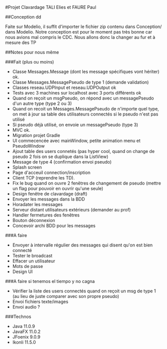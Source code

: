 #Projet Clavardage TALI Elies et FAURE Paul

##Conception 
dd

Faite sur Modelio, il suffit d'importer le fichier zip contenu dans Conception/ dans Modelio.
Notre conception est pour le moment pas très bonne car nous avions mal compris le CDC. Nous allons donc la changer au fur et à mesure des TP

##Notes pour nous même

###Fait (plus ou moins)

- Classe Messages.Message (dont les message spécifiques vont hériter) ok.
- Classe Messages.MessagePseudo de type 1 (demande validation)
- Classes reseau.UDPInput et reseau.UDPOutput ok
- Tests avec 3 machines sur localhost avec 3 ports différents ok
- Quand on reçoit un msgPseudo, on répond avec un messagePseudo d'un autre type (type 2 ou 3)
- Quand on recoit un Messages.MessagePseudo de n'importe quel type, on met à jour sa table des utilisateurs connectés si le pseudo n'est pas utilisé
- Si pseudo déjà utilisé, on envoie un messagePseudo (type 3)
- MVC ok.
- Migration projet Gradle
- UI commecencée avec mainWindow, petite animation menu et PseudoWindow
- Ajout table des users connetés (pas hyper cool, quand on change de pseudo 2 fois on se duplique dans la ListView)
- Message de type 4 (confirmation envoi pseudo)
- Splash screen
- Page d'acceuil connection/inscription
- Client TCP (reprendre les TD).
- Fix le bug quand on ouvre 2 fenêtres de changement de pseudo (mettre un flag pour pouvoir en ouvrir qu'une seule)
- Design fenêtre de clavardage (draft)
- Envoyer les messages dans la BDD
- Horadater les messages
- Serveur distant utilisateurs extérieurs (demander au prof)
- Handler fermetures des fenêtres
- Bouton déconnexion
- Concevoir archi BDD pour les messages

###A faire

- Envoyer à intervalle régulier des messages qui disent qu'on est bien connecté
- Tester le broadcast
- Effacer un utilisateur
- Mots de passe
- Design UI

###A faire si tenemos el tiempo y no cagna

- Vérifier la liste des users connectés quand on reçoit un msg de type 1 (au lieu de juste comparer avec son propre pseudo)
- Envoi fichiers texte/images
- Envoi audio ?


###Technos

- Java 11.0.9
- JavaFX 11.0.2
- JFoenix 9.0.9
- Ikonli 11.5.0
